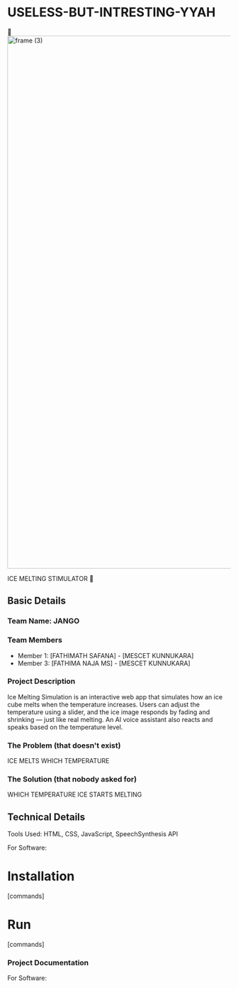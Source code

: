 # USELESS-BUT-INTRESTING-YYAH
🧊
<img width="3188" height="1202" alt="frame (3)" src="https://github.com/user-attachments/assets/517ad8e9-ad22-457d-9538-a9e62d137cd7" />


ICE MELTING STIMULATOR 🎯


## Basic Details
### Team Name: JANGO


### Team Members
- Member 1: [FATHIMATH SAFANA] - [MESCET KUNNUKARA]
- Member 3: [FATHIMA NAJA MS] - [MESCET KUNNUKARA]

### Project Description
Ice Melting Simulation is an interactive web app that simulates how an ice cube melts when the temperature increases. Users can adjust the temperature using a slider, and the ice image responds by fading and shrinking — just like real melting. An AI voice assistant also reacts and speaks based on the temperature level.



### The Problem (that doesn't exist)
ICE MELTS WHICH TEMPERATURE

### The Solution (that nobody asked for)
WHICH TEMPERATURE ICE STARTS MELTING

## Technical Details
Tools Used: HTML, CSS, JavaScript, SpeechSynthesis API

For Software:
# Installation
[commands]

# Run
[commands]

### Project Documentation
For Software:






